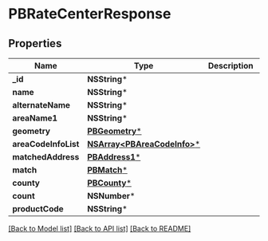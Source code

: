 # PBRateCenterResponse

## Properties
Name | Type | Description | Notes
------------ | ------------- | ------------- | -------------
**_id** | **NSString*** |  | [optional] 
**name** | **NSString*** |  | [optional] 
**alternateName** | **NSString*** |  | [optional] 
**areaName1** | **NSString*** |  | [optional] 
**geometry** | [**PBGeometry***](PBGeometry.md) |  | [optional] 
**areaCodeInfoList** | [**NSArray&lt;PBAreaCodeInfo&gt;***](PBAreaCodeInfo.md) |  | [optional] 
**matchedAddress** | [**PBAddress1***](PBAddress1.md) |  | [optional] 
**match** | [**PBMatch***](PBMatch.md) |  | [optional] 
**county** | [**PBCounty***](PBCounty.md) |  | [optional] 
**count** | **NSNumber*** |  | [optional] 
**productCode** | **NSString*** |  | [optional] 

[[Back to Model list]](../README.md#documentation-for-models) [[Back to API list]](../README.md#documentation-for-api-endpoints) [[Back to README]](../README.md)



